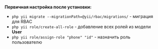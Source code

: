 **Первичная настройка после установки:**
- `php yii migrate --migrationPath=@yii/rbac/migrations/` - миграция для RBAC
- `php yii role/create-all-role` - добавление всех ролей из модели **User**
- `php yii role/assign-role "phone" "id"` - назначить роль пользователю